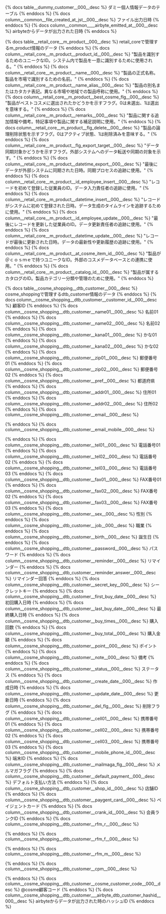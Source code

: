 <!-- common -->
{% docs table__dummy_customer__000__desc %}
ダミー個人情報データのテーブル
{% enddocs %}
{% docs column__common__file_created_at_jst__000__desc %}
ファイル出力日時
{% enddocs %}
{% docs column__common____airbyte_emitted_at__000__desc %}
 airbyteからデータが出力された日時
{% enddocs %}

<!-- m_product -->
{% docs table__retail_core__m_product__000__desc %}
retail_coreで管理するm_product情報のデータ
{% enddocs %}
{% docs column__retail_core__m_product__product_id__000__desc %}
"製品を識別するためのユニークなID。システム内で製品を一意に識別するために使用される。"
{% enddocs %}
{% docs column__retail_core__m_product__name__000__desc %}
"製品の正式名称。製品を市場で識別するための名前。"
{% enddocs %}
{% docs column__retail_core__m_product__name_alias__000__desc %}
"製品の別名またはカタカナ表記。異なる市場や地域での製品呼称に使用。"
{% enddocs %}
{% docs column__retail_core__m_product__best_cosme_flg__000__desc %}
"製品がベストコスメに選出されたかどうかを示すフラグ。0は未選出、1は選出を意味する。"
{% enddocs %}
{% docs column__retail_core__m_product__remarks__000__desc %}
"製品に関する追加情報や備考。特記事項や製品に関する補足説明に使用。"
{% enddocs %}
{% docs column__retail_core__m_product__flg_delete__000__desc %}
"製品の論理削除状態を示すフラグ。0はアクティブ状態、1は削除済みを意味する。"
{% enddocs %}
{% docs column__retail_core__m_product__flg_export_target__000__desc %}
"データ同期対象かどうかを示すフラグ。外部システムへのデータ転送や同期の対象を示す。"
{% enddocs %}
{% docs column__retail_core__m_product__datetime_export__000__desc %}
"最後にデータが外部システムに同期された日時。同期プロセスの追跡に使用。"
{% enddocs %}
{% docs column__retail_core__m_product__id_employee_insert__000__desc %}
"レコードを初めて登録した従業員のID。データ入力責任者の追跡に使用。"
{% enddocs %}
{% docs column__retail_core__m_product__datetime_insert__000__desc %}
"レコードがシステムに初めて登録された日時。データ生成のタイムラインを追跡するために使用。"
{% enddocs %}
{% docs column__retail_core__m_product__id_employee_update__000__desc %}
"最後にレコードを更新した従業員のID。データ更新責任者の追跡に使用。"
{% enddocs %}
{% docs column__retail_core__m_product__datetime_update__000__desc %}
"レコードが最後に更新された日時。データの最新性や更新履歴の追跡に使用。"
{% enddocs %}
{% docs column__retail_core__m_product__at_cosme_item_id__000__desc %}
"製品が＠ｃｏｓｍｅで持つユニークなID。外部のコスメデータベースとの連携に使用。"
{% enddocs %}
{% docs column__retail_core__m_product__catalog_id__000__desc %}
"製品が属するカタログのID。製品カテゴリー分類や管理のために使用。"
{% enddocs %}

<!-- dtb_customer -->
{% docs table__cosme_shopping__dtb_customer__000__desc %}
cosme_shoppingで管理するdtb_customer情報のデータ
{% enddocs %}
{% docs column__cosme_shopping__dtb_customer__customer_id__000__desc %}
顧客ID
{% enddocs %}
{% docs column__cosme_shopping__dtb_customer__name01__000__desc %}
名前01
{% enddocs %}
{% docs column__cosme_shopping__dtb_customer__name02__000__desc %}
名前02
{% enddocs %}
{% docs column__cosme_shopping__dtb_customer__kana01__000__desc %}
かな01
{% enddocs %}
{% docs column__cosme_shopping__dtb_customer__kana02__000__desc %}
かな02
{% enddocs %}
{% docs column__cosme_shopping__dtb_customer__zip01__000__desc %}
郵便番号01
{% enddocs %}
{% docs column__cosme_shopping__dtb_customer__zip02__000__desc %}
郵便番号02
{% enddocs %}
{% docs column__cosme_shopping__dtb_customer__pref__000__desc %}
都道府県
{% enddocs %}
{% docs column__cosme_shopping__dtb_customer__addr01__000__desc %}
住所01
{% enddocs %}
{% docs column__cosme_shopping__dtb_customer__addr02__000__desc %}
住所02
{% enddocs %}
{% docs column__cosme_shopping__dtb_customer__email__000__desc %}

{% enddocs %}
{% docs column__cosme_shopping__dtb_customer__email_mobile__000__desc %}

{% enddocs %}
{% docs column__cosme_shopping__dtb_customer__tel01__000__desc %}
電話番号01
{% enddocs %}
{% docs column__cosme_shopping__dtb_customer__tel02__000__desc %}
電話番号02
{% enddocs %}
{% docs column__cosme_shopping__dtb_customer__tel03__000__desc %}
電話番号03
{% enddocs %}
{% docs column__cosme_shopping__dtb_customer__fax01__000__desc %}
FAX番号01
{% enddocs %}
{% docs column__cosme_shopping__dtb_customer__fax02__000__desc %}
FAX番号02
{% enddocs %}
{% docs column__cosme_shopping__dtb_customer__fax03__000__desc %}
FAX番号03
{% enddocs %}
{% docs column__cosme_shopping__dtb_customer__sex__000__desc %}
性別
{% enddocs %}
{% docs column__cosme_shopping__dtb_customer__job__000__desc %}
職業
{% enddocs %}
{% docs column__cosme_shopping__dtb_customer__birth__000__desc %}
誕生日
{% enddocs %}
{% docs column__cosme_shopping__dtb_customer__password__000__desc %}
パスワード
{% enddocs %}
{% docs column__cosme_shopping__dtb_customer__reminder__000__desc %}
リマインダー
{% enddocs %}
{% docs column__cosme_shopping__dtb_customer__reminder_answer__000__desc %}
リマインダー回答
{% enddocs %}
{% docs column__cosme_shopping__dtb_customer__secret_key__000__desc %}
シークレットキー
{% enddocs %}
{% docs column__cosme_shopping__dtb_customer__first_buy_date__000__desc %}
初回購入日時
{% enddocs %}
{% docs column__cosme_shopping__dtb_customer__last_buy_date__000__desc %}
最終購入日時
{% enddocs %}
{% docs column__cosme_shopping__dtb_customer__buy_times__000__desc %}
購入回数
{% enddocs %}
{% docs column__cosme_shopping__dtb_customer__buy_total__000__desc %}
購入金額
{% enddocs %}
{% docs column__cosme_shopping__dtb_customer__point__000__desc %}
ポイント
{% enddocs %}
{% docs column__cosme_shopping__dtb_customer__note__000__desc %}
備考
{% enddocs %}
{% docs column__cosme_shopping__dtb_customer__status__000__desc %}
ステータス
{% enddocs %}
{% docs column__cosme_shopping__dtb_customer__create_date__000__desc %}
作成日時
{% enddocs %}
{% docs column__cosme_shopping__dtb_customer__update_date__000__desc %}
更新日時
{% enddocs %}
{% docs column__cosme_shopping__dtb_customer__del_flg__000__desc %}
削除フラグ
{% enddocs %}
{% docs column__cosme_shopping__dtb_customer__cell01__000__desc %}
携帯番号01
{% enddocs %}
{% docs column__cosme_shopping__dtb_customer__cell02__000__desc %}
携帯番号02
{% enddocs %}
{% docs column__cosme_shopping__dtb_customer__cell03__000__desc %}
携帯番号03
{% enddocs %}
{% docs column__cosme_shopping__dtb_customer__mobile_phone_id__000__desc %}
端末ID
{% enddocs %}
{% docs column__cosme_shopping__dtb_customer__mailmaga_flg__000__desc %}
メルマガフラグ
{% enddocs %}
{% docs column__cosme_shopping__dtb_customer__default_payment__000__desc %}
デフォルト支払い方法
{% enddocs %}
{% docs column__cosme_shopping__dtb_customer__shop_id__000__desc %}
店舗ID
{% enddocs %}
{% docs column__cosme_shopping__dtb_customer__paygent_card__000__desc %}
ペイジェントカード
{% enddocs %}
{% docs column__cosme_shopping__dtb_customer__crank_id__000__desc %}
会員ランクID
{% enddocs %}
{% docs column__cosme_shopping__dtb_customer__rfm_r__000__desc %}

{% enddocs %}
{% docs column__cosme_shopping__dtb_customer__rfm_f__000__desc %}

{% enddocs %}
{% docs column__cosme_shopping__dtb_customer__rfm_m__000__desc %}

{% enddocs %}
{% docs column__cosme_shopping__dtb_customer__cpm__000__desc %}

{% enddocs %}
{% docs column__cosme_shopping__dtb_customer__cosme_customer_code__000__desc %}
@cosme顧客コード
{% enddocs %}
{% docs column__cosme_shopping__dtb_customer___airbyte_dtb_customer_hashid__000__desc %}
 airbyteからデータが出力された時のハッシュID
{% enddocs %}